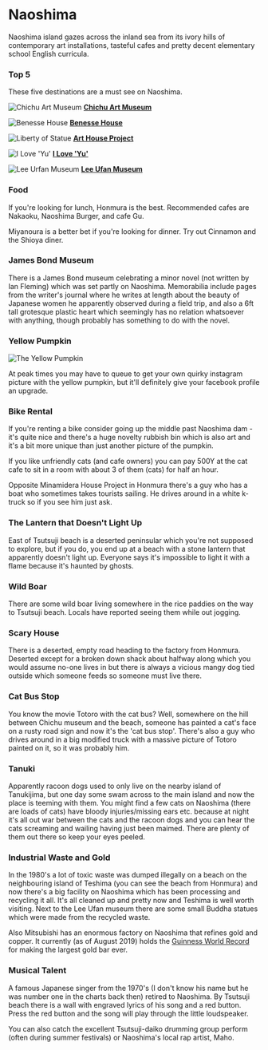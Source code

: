# Naoshima

Naoshima island gazes across the inland sea from its ivory hills of 
contemporary art installations, tasteful cafes and pretty decent elementary 
school English curricula. 

### Top 5

These five destinations are a must see on Naoshima.

![Chichu Art Museum](local:/naoshima/chichu)
**[Chichu Art Museum](http://benesse-artsite.jp/en/art/chichu.html)**

![Benesse House](local:/naoshima/benesseHouse)
**[Benesse House](http://benesse-artsite.jp/en/art/benessehouse-museum.html)**

![Liberty of Statue](local:/naoshima/libertyOfStatue)
**[Art House Project](http://benesse-artsite.jp/en/art/arthouse.html)**

![I Love 'Yu'](local:/naoshima/iLoveYu)
**[I Love 'Yu'](http://benesse-artsite.jp/en/art/naoshimasento.html)**

![Lee Urfan Museum](local:/naoshima/leeUrfanMuseum)
**[Lee Ufan Museum](http://benesse-artsite.jp/en/art/lee-ufan.html)**

### Food

If you're looking for lunch, Honmura is the best. Recommended cafes are 
Nakaoku, Naoshima Burger, and cafe Gu.

Miyanoura is a better bet if you're looking for dinner. Try out Cinnamon and 
the Shioya diner.

### James Bond Museum

There is a James Bond museum celebrating a minor novel (not written by Ian 
Fleming) which was set partly on Naoshima. Memorabilia include pages from the 
writer's journal where he writes at length about the beauty of Japanese women 
he apparently observed during a field trip, and also a 6ft tall grotesque 
plastic heart which seemingly has no relation whatsoever with anything, though 
probably has something to do with the novel.

### Yellow Pumpkin
![The Yellow Pumpkin](local:/naoshima/yellowPumpkin)

At peak times you may have to queue to get your own quirky instagram picture 
with the yellow pumpkin, but it'll definitely give your facebook profile an 
upgrade.

### Bike Rental

If you're renting a bike consider going up the middle past Naoshima dam - it's 
quite nice and there's a huge novelty rubbish bin which is also art and it's a 
bit more unique than just another picture of the pumpkin.

If you like unfriendly cats (and cafe owners) you can pay 500Y at the cat cafe 
to sit in a room with about 3 of them (cats) for half an hour.

Opposite Minamidera House Project in Honmura there's a guy who has a boat who 
sometimes takes tourists sailing. He drives around in a white k-truck so if you 
see him just ask.

### The Lantern that Doesn't Light Up

East of Tsutsuji beach is a deserted peninsular which you're not supposed to 
explore, but if you do, you end up at a beach with a stone lantern that 
apparently doesn't light up. Everyone says it's impossible to light it with a 
flame because it's haunted by ghosts.

### Wild Boar

There are some wild boar living somewhere in the rice paddies on the way to 
Tsutsuji beach. Locals have reported seeing them while out jogging.

### Scary House

There is a deserted, empty road heading to the factory from Honmura. Deserted 
except for a broken down shack about halfway along which you would assume 
no-one lives in but there is always a vicious mangy dog tied outside which 
someone feeds so someone must live there.

### Cat Bus Stop

You know the movie Totoro with the cat bus? Well, somewhere on the hill between 
Chichu museum and the beach, someone has painted a cat's face on a rusty road 
sign and now it's the 'cat bus stop'. There's also a guy who drives around in a 
big modified truck with a massive picture of Totoro painted on it, so it was 
probably him.

### Tanuki

Apparently racoon dogs used to only live on the nearby island of Tanukijima, 
but one day some swam across to the main island and now the place is teeming 
with them. You might find a few cats on Naoshima (there are loads of cats) have 
bloody injuries/missing ears etc. because at night it's all out war between the 
cats and the racoon dogs and you can hear the cats screaming and wailing having 
just been maimed. There are plenty of them out there so keep your eyes peeled.

### Industrial Waste and Gold

In the 1980's a lot of toxic waste was dumped illegally on a beach on the 
neighbouring island of Teshima (you can see the beach from Honmura) and now 
there's a big facility on Naoshima which has been processing and recycling it 
all. It's all cleaned up and pretty now and Teshima is well worth visiting. 
Next to the Lee Ufan museum there are some small Buddha statues which were made 
from the recycled waste.

Also Mitsubishi has an enormous factory on Naoshima that refines gold and 
copper. It currently (as of August 2019) holds the 
[Guinness World Record](http://www.guinnessworldrecords.com/records-1000/largest-bar-of-gold/) 
for making the largest gold bar ever.

### Musical Talent

A famous Japanese singer from the 1970's (I don't know his name but he was 
number one in the charts back then) retired to Naoshima. By Tsutsuji beach 
there is a wall with engraved lyrics of his song and a red button. Press the 
red button and the song will play through the little loudspeaker.

You can also catch the excellent Tsutsuji-daiko drumming group perform (often 
during summer festivals) or Naoshima's local rap artist, Maho.